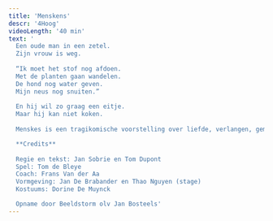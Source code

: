 ```yaml
---
title: 'Menskens'
descr: '4Hoog'
videoLength: '40 min'
text: '
  Een oude man in een zetel.
  Zijn vrouw is weg.
  
  “Ik moet het stof nog afdoen.
  Met de planten gaan wandelen.
  De hond nog water geven.
  Mijn neus nog snuiten.”
  
  En hij wil zo graag een eitje.
  Maar hij kan niet koken.
  
  Menskes is een tragikomische voorstelling over liefde, verlangen, gemis en alleen zijn. Op een speelse manier wordt zowel groot als klein meegesleurd in dit ontroerend verhaal. Jan Sobrie (Antigone, BRONKS, KOPERGIETERY) en Tom Dupont (BRONKS, Antigone) legden apart en samen reeds een heel parcours af in het kindertheater. Ze maken met Tom de Bleye voor het eerst een kleutervoorstelling.

  **Credits**
  
  Regie en tekst: Jan Sobrie en Tom Dupont
  Spel: Tom de Bleye
  Coach: Frans Van der Aa
  Vormgeving: Jan De Brabander en Thao Nguyen (stage)
  Kostuums: Dorine De Muynck

  Opname door Beeldstorm olv Jan Bosteels'
---
```

